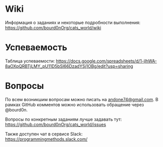 # Wiki
Информация о заданиях и некоторые подробности выполнения: https://github.com/bourd0nOrg/cats_world/wiki

# Успеваемость
Таблица успеваемости: https://docs.google.com/spreadsheets/d/1-jlhWA-8aOXpQRBTjLMY_pU11D5bSl66DzadYSj1OBg/edit?usp=sharing

# Вопросы
По всем возникшим вопросам можно писать на andone74@gmail.com. В рамках GitHub комментов можно использовать обращение через @bourd0n.

Вопросы по конкретным заданиям лучше задавать тут: https://github.com/bourd0nOrg/cats_world/issues

Также доступен чат в сервисе Slack: https://programmingmethods.slack.com/
